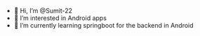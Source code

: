 - 👋 Hi, I’m @Sumit-22
- 👀 I’m interested in Android apps
- 🌱 I’m currently learning springboot for the backend in Android
<!---
Sumit-22/Sumit-22 is a ✨ special ✨ repository because its `README.md` (this file) appears on your GitHub profile.
You can click the Preview link to take a look at your changes.
--->
